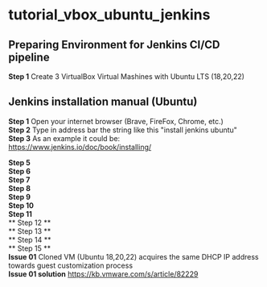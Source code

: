 # tutorial_vbox_ubuntu_jenkins

## Preparing Environment for Jenkins CI/CD pipeline
**Step 1** Create 3 VirtualBox  Virtual Mashines with Ubuntu LTS (18,20,22) <br>

## Jenkins installation manual (Ubuntu)

**Step 1** Open your internet browser (Brave, FireFox, Chrome, etc.) <br>
**Step 2** Type in address bar the string like this "install jenkins ubuntu" <br>
**Step 3** As an example it could be: <br> https://www.jenkins.io/doc/book/installing/ <br>

**Step 5**
<br>
**Step 6**
<br>
**Step 7**
<br>
**Step 8**
<br>
**Step 9**
<br>
**Step 10**
<br>
**Step 11**
<br>
** Step 12 **
<br>
** Step 13 **
<br>
** Step 14 **
<br>
** Step 15 **
<br>
**Issue 01** Cloned VM (Ubuntu 18,20,22) acquires the same DHCP IP address towards guest customization process
<br>
**Issue 01 solution** https://kb.vmware.com/s/article/82229
